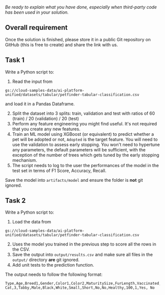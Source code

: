 *Be ready to explain what you have done, especially when third-party code has been used in your solution.*

## Overall requirement

Once the solution is finished, please store it in a public Git repository on GitHub (this is free to create) and share
the link with us.

## Task 1

Write a Python script to:

1. Read the input
   from

```shell
gs://cloud-samples-data/ai-platform-unified/datasets/tabular/petfinder-tabular-classification.csv
 ```

and load it
in a Pandas Dataframe.

2. Split the dataset into 3 splits: train, validation and test with ratios of 60 (train) / 20 (validation) / 20 (test)
3. Perform any feature engineering you might find useful. It's not required that you create any new features.
4. Train an ML model using XGBoost (or equivalent) to predict whether a pet will be adopted or not, `Adopted` is the
   target feature. You will need to use the validation to assess early stopping. You won't need to hypertune any
   parameters, the default parameters will be sufficient, with the exception of the number of trees which gets tuned by
   the early stopping mechanism.
5. The script needs to log to the user the performances of the model in the test set in terms of F1 Score, Accuracy,
   Recall.

Save the model into `artifacts/model` and ensure the folder is <b>not</b> git ignored.

## Task 2

Write a Python script to:

1. Load the data
   from 
```shell
gs://cloud-samples-data/ai-platform-unified/datasets/tabular/petfinder-tabular-classification.csv
```

2. Uses the model you trained in the previous step to score all the rows in the CSV.
3. Save the output into `output/results.csv` and make sure all files in the `output/` directory <b>are</b> git ignored.
4. Add unit tests to the prediction function.

The output needs to follow the following format:

```csv
Type,Age,Breed1,Gender,Color1,Color2,MaturitySize,FurLength,Vaccinated,Sterilized,Health,Fee,PhotoAmt,Adopted,Adopted_prediction
Cat,3,Tabby,Male,Black,White,Small,Short,No,No,Healthy,100,1,Yes, No
```

